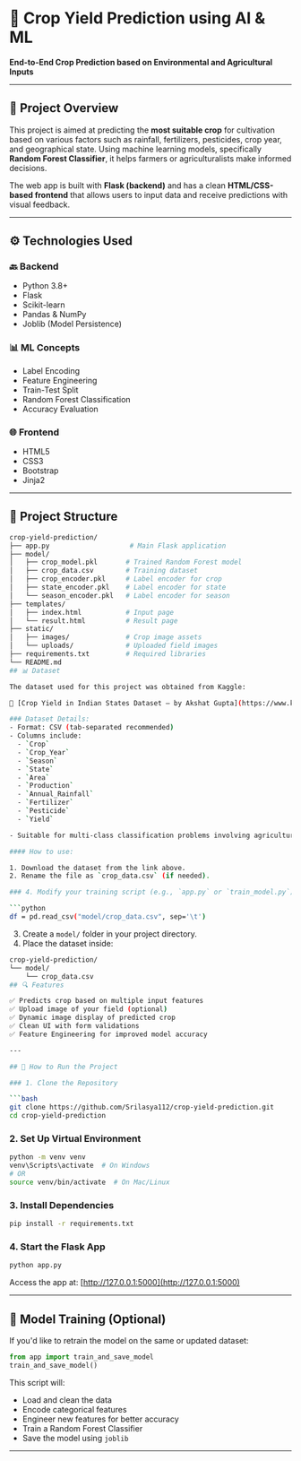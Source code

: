 # 🌾 Crop Yield Prediction using AI & ML

**End-to-End Crop Prediction based on Environmental and Agricultural Inputs**

---

## 🧠 Project Overview

This project is aimed at predicting the **most suitable crop** for cultivation based on various factors such as rainfall, fertilizers, pesticides, crop year, and geographical state. Using machine learning models, specifically **Random Forest Classifier**, it helps farmers or agriculturalists make informed decisions.

The web app is built with **Flask (backend)** and has a clean **HTML/CSS-based frontend** that allows users to input data and receive predictions with visual feedback.

---

## ⚙️ Technologies Used

### 🔙 Backend

- Python 3.8+
- Flask
- Scikit-learn
- Pandas & NumPy
- Joblib (Model Persistence)

### 📊 ML Concepts

- Label Encoding
- Feature Engineering
- Train-Test Split
- Random Forest Classification
- Accuracy Evaluation

### 🌐 Frontend

- HTML5
- CSS3
- Bootstrap
- Jinja2

---

## 📁 Project Structure

```bash
crop-yield-prediction/
├── app.py                    # Main Flask application
├── model/
│   ├── crop_model.pkl       # Trained Random Forest model
│   ├── crop_data.csv        # Training dataset
│   ├── crop_encoder.pkl     # Label encoder for crop
│   ├── state_encoder.pkl    # Label encoder for state
│   └── season_encoder.pkl   # Label encoder for season
├── templates/
│   ├── index.html           # Input page
│   └── result.html          # Result page
├── static/
│   ├── images/              # Crop image assets
│   └── uploads/             # Uploaded field images
├── requirements.txt         # Required libraries
└── README.md
## 📊 Dataset

The dataset used for this project was obtained from Kaggle:

🔗 [Crop Yield in Indian States Dataset – by Akshat Gupta](https://www.kaggle.com/datasets/akshatgupta7/crop-yield-in-indian-states-dataset)

### Dataset Details:
- Format: CSV (tab-separated recommended)
- Columns include:
  - `Crop`
  - `Crop_Year`
  - `Season`
  - `State`
  - `Area`
  - `Production`
  - `Annual_Rainfall`
  - `Fertilizer`
  - `Pesticide`
  - `Yield`

- Suitable for multi-class classification problems involving agricultural analytics and predictive modeling.

#### How to use:

1. Download the dataset from the link above.
2. Rename the file as `crop_data.csv` (if needed).

### 4. Modify your training script (e.g., `app.py` or `train_model.py`) to load the dataset:

```python
df = pd.read_csv("model/crop_data.csv", sep='\t')
```

3. Create a `model/` folder in your project directory.
4. Place the dataset inside:
```bash
crop-yield-prediction/
└── model/
    └── crop_data.csv
## 🔍 Features

✅ Predicts crop based on multiple input features  
✅ Upload image of your field (optional)  
✅ Dynamic image display of predicted crop  
✅ Clean UI with form validations  
✅ Feature Engineering for improved model accuracy

---

## 🚀 How to Run the Project

### 1. Clone the Repository

```bash
git clone https://github.com/Srilasya112/crop-yield-prediction.git
cd crop-yield-prediction
```

### 2. Set Up Virtual Environment

```bash
python -m venv venv
venv\Scripts\activate  # On Windows
# OR
source venv/bin/activate  # On Mac/Linux
```

### 3. Install Dependencies

```bash
pip install -r requirements.txt
```

### 4. Start the Flask App

```bash
python app.py
```

Access the app at: [http://127.0.0.1:5000](http://127.0.0.1:5000)

---

## 🧠 Model Training (Optional)

If you'd like to retrain the model on the same or updated dataset:

```python
from app import train_and_save_model
train_and_save_model()
```

This script will:

* Load and clean the data  
* Encode categorical features  
* Engineer new features for better accuracy  
* Train a Random Forest Classifier  
* Save the model using `joblib`

---
